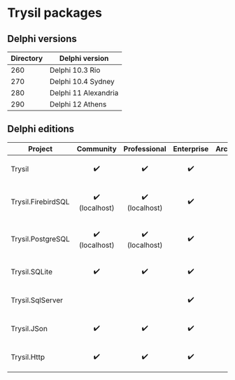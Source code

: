 # Trysil packages

## Delphi versions 
|Directory|Delphi version|
|-|-|
|260|Delphi 10.3 Rio|
|270|Delphi 10.4 Sydney|
|280|Delphi 11 Alexandria|
|290|Delphi 12 Athens|


## Delphi editions
|Project|Community|Professional|Enterprise|Architect|
|-|-|-|-|-|
|Trysil|<p align="center">:heavy_check_mark:</p>|<p align="center">:heavy_check_mark:</p>|<p align="center">:heavy_check_mark:</p>|<p align="center">:heavy_check_mark:</p>|
|Trysil.FirebirdSQL|<p align="center">:heavy_check_mark:<br />(localhost)</p>|<p align="center">:heavy_check_mark:<br/>(localhost)</p>|<p align="center">:heavy_check_mark:</p>|<p align="center">:heavy_check_mark:</p>|
|Trysil.PostgreSQL|<p align="center">:heavy_check_mark:<br />(localhost)</p>|<p align="center">:heavy_check_mark:<br/>(localhost)</p>|<p align="center">:heavy_check_mark:</p>|<p align="center">:heavy_check_mark:</p>|
|Trysil.SQLite|<p align="center">:heavy_check_mark:</p>|<p align="center">:heavy_check_mark:</p>|<p align="center">:heavy_check_mark:</p>|<p align="center">:heavy_check_mark:</p>|
|Trysil.SqlServer|||<p align="center">:heavy_check_mark:</p>|<p align="center">:heavy_check_mark:</p>|
|Trysil.JSon|<p align="center">:heavy_check_mark:</p>|<p align="center">:heavy_check_mark:</p>|<p align="center">:heavy_check_mark:</p>|<p align="center">:heavy_check_mark:</p>|
|Trysil.Http|<p align="center">:heavy_check_mark:</p>|<p align="center">:heavy_check_mark:</p>|<p align="center">:heavy_check_mark:</p>|<p align="center">:heavy_check_mark:</p>|
